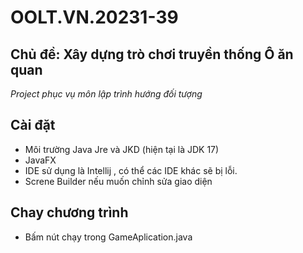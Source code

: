 # OOLT.VN.20231-39
## Chủ đề: Xây dựng trò chơi truyền thống Ô ăn quan 
  *Project phục vụ môn lập trình hướng đối tượng*
## Cài đặt 
  - Môi trường Java Jre và JKD (hiện tại là JDK 17)
  - JavaFX
  - IDE sử dụng là Intellij , có thể các IDE khác sẽ bị lỗi.
  - Screne Builder nếu muốn chỉnh sửa giao diện 
## Chay chương trình 
  - Bấm nút chạy trong GameAplication.java 

